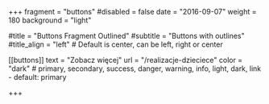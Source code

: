 +++
fragment = "buttons"
#disabled = false
date = "2016-09-07"
weight = 180
background = "light"

#title = "Buttons Fragment Outlined"
#subtitle = "Buttons with outlines"
#title_align = "left" # Default is center, can be left, right or center

[[buttons]]
  text = "Zobacz więcej"
  url = "/realizacje-dzieciece"
  color = "dark" # primary, secondary, success, danger, warning, info, light, dark, link - default: primary

+++
